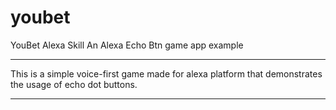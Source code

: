 # youbet
YouBet Alexa Skill
An Alexa Echo Btn game app example

---

This is a simple voice-first game made for alexa platform that demonstrates the usage of echo dot buttons.


---